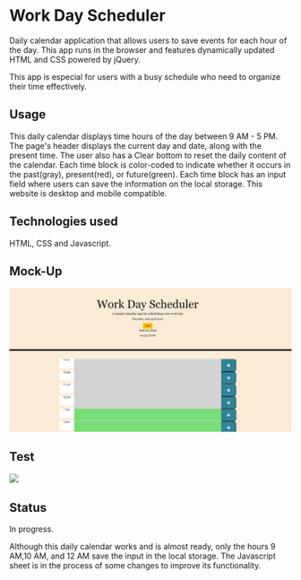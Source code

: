 # Work Day Scheduler

Daily calendar application that allows users to save events for each hour of the day. This app runs in the browser and features dynamically updated HTML and CSS powered by jQuery.

This app is especial for users with a busy schedule who need to organize their time effectively.

## Usage

This daily calendar displays time hours of the day between 9 AM - 5 PM.
The page's header displays the current day and date, along with the present time. The user also has a Clear bottom to reset the daily content of the calendar.
Each time block is color-coded to indicate whether it occurs in the past(gray), present(red), or future(green).
Each time block has an input field where users can save the information on the local storage.
This website is desktop and mobile compatible.

## Technologies used

HTML, CSS and Javascript.

## Mock-Up

![](Images/calendar.png)

## Test 

![](Images/work%20day%20scheduler.gif)


## Status

In progress.

Although this daily calendar works and is almost ready, only the hours 9 AM,10 AM, and 12 AM save the input in the local storage. The Javascript sheet is in the process of some changes to improve its functionality. 







